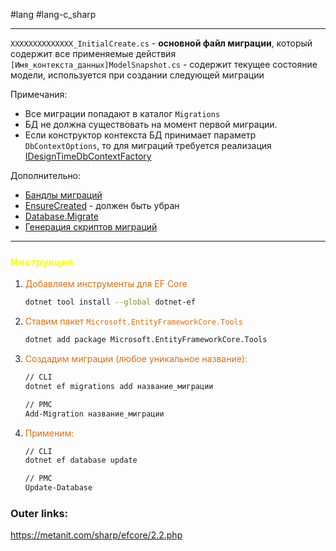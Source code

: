 #lang #lang-c_sharp

---
`XXXXXXXXXXXXXX_InitialCreate.cs` - **основной файл миграции**, который содержит все применяемые действия
`[Имя_контекста_данных]ModelSnapshot.cs` - содержит текущее состояние модели, используется при создании следующей миграции

Примечания:
- Все миграции попадают в каталог `Migrations`
- БД не должна существовать на момент первой миграции.
- Если конструктор контекста БД принимает параметр `DbContextOptions`, то для миграций требуется реализация [IDesignTimeDbContextFactory](1.%20Languages/C-sharp/_%20EF%20Core/_/IDesignTimeDbContextFactory.md)

Дополнительно:
- [Бандлы миграций](1.%20Languages/C-sharp/_%20EF%20Core/_/Бандлы%20миграций.md)
- [EnsureCreated](1.%20Languages/C-sharp/_%20EF%20Core/_/EnsureCreated,%20EnsureDeleted,%20CanConnect.md) - должен быть убран
- [Database.Migrate](1.%20Languages/C-sharp/_%20EF%20Core/_/Database.Migrate.md)
- [Генерация скриптов миграций](1.%20Languages/C-sharp/_%20EF%20Core/_/Генерация%20скриптов%20миграций.md)
---
### <font color="#ffff00">Инструкция</font>

1. <font color="#e36c09">Добавляем инструменты для EF Core</font>
	```bash
	dotnet tool install --global dotnet-ef
	```
2. <font color="#e36c09">Ставим пакет `Microsoft.EntityFrameworkCore.Tools`</font>
	```bash
	dotnet add package Microsoft.EntityFrameworkCore.Tools
	```
3. <font color="#e36c09">Создадим миграции (любое уникальное название):</font>
	```bash
	// CLI
	dotnet ef migrations add название_миграции
	
	// PMC
	Add-Migration название_миграции
	```
4. <font color="#e36c09">Применим:</font>
	```bash
	// CLI
	dotnet ef database update
	
	// PMC
	Update-Database
	```

### Outer links:
https://metanit.com/sharp/efcore/2.2.php